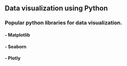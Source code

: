 ## Data visualization using Python

### Popular python libraries for data visualization.

#### - Matplotlib

#### - Seaborn

#### - Plotly
